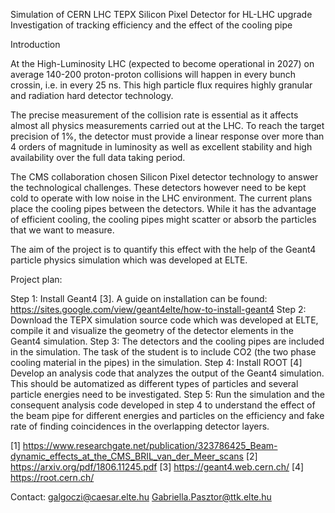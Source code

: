 Simulation of CERN LHC TEPX Silicon Pixel Detector for HL-LHC upgrade
Investigation of tracking efficiency and the effect of the cooling pipe

Introduction

At the High-Luminosity LHC (expected to become operational in 2027) on average 140-200 proton-proton collisions will happen in every bunch crossin, i.e. in every 25 ns. This high particle flux requires highly granular and radiation hard detector technology.

The precise measurement of the collision rate is essential as it affects almost all physics measurements carried out at the LHC. To reach the target precision of 1%, the detector must provide a linear response over more than 4 orders of magnitude in luminosity as well as excellent stability and high availability over the full data taking period.

The CMS collaboration chosen Silicon Pixel detector technology to answer the technological challenges. These detectors however need to be kept cold to operate with low noise in the LHC environment. The current plans place the cooling pipes between the detectors. While it has the advantage of efficient cooling, the cooling pipes might scatter or absorb the particles that we want to measure. 

The aim of the project is to quantify this effect with the help of the Geant4 particle physics simulation which was developed at ELTE.



Project plan:

Step 1: Install Geant4 [3]. A guide on installation can be found:
https://sites.google.com/view/geant4elte/how-to-install-geant4
Step 2: Download the TEPX simulation source code which was developed at ELTE, compile it and visualize the geometry of the detector elements in the Geant4 simulation.
Step 3: The detectors and the cooling pipes are included in the simulation. The task of the student is to include CO2 (the two phase cooling material in the pipes) in the simulation.
Step 4: Install ROOT [4]
Develop an analysis code that analyzes the output of the Geant4 simulation. This should be automatized as different types of particles and several particle energies need to be investigated.
Step 5: Run the simulation and the consequent analysis code developed in step 4 to understand the effect of the beam pipe for different energies and particles on the efficiency and fake rate of finding coincidences in the overlapping detector layers.

[1] https://www.researchgate.net/publication/323786425_Beam-dynamic_effects_at_the_CMS_BRIL_van_der_Meer_scans
[2] https://arxiv.org/pdf/1806.11245.pdf
[3] https://geant4.web.cern.ch/
[4] https://root.cern.ch/

Contact:
galgoczi@caesar.elte.hu
Gabriella.Pasztor@ttk.elte.hu
